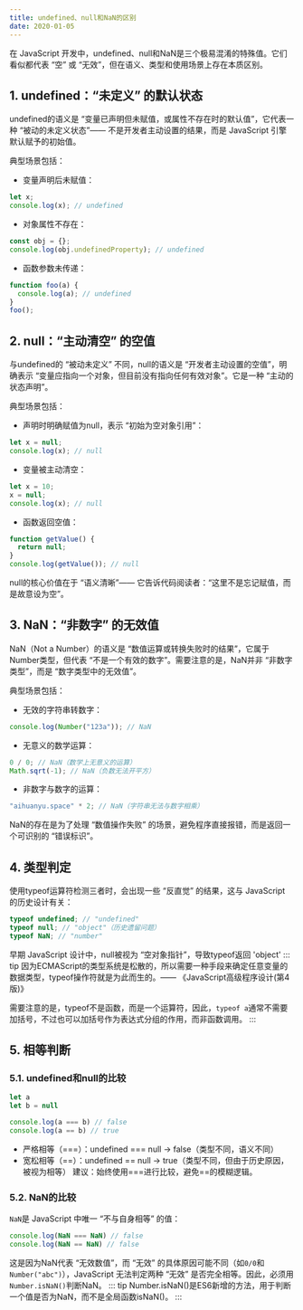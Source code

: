 ```yaml
---
title: undefined、null和NaN的区别
date: 2020-01-05
---
```

在 JavaScript 开发中，undefined、null和NaN是三个极易混淆的特殊值。它们看似都代表 “空” 或 “无效”，但在语义、类型和使用场景上存在本质区别。

## 1. undefined：“未定义” 的默认状态
undefined的语义是 “变量已声明但未赋值，或属性不存在时的默认值”，它代表一种 “被动的未定义状态”—— 不是开发者主动设置的结果，而是 JavaScript 引擎默认赋予的初始值。

典型场景包括：
- 变量声明后未赋值：
```js
let x;
console.log(x); // undefined
```
- 对象属性不存在：
```js
const obj = {};
console.log(obj.undefinedProperty); // undefined
```
- 函数参数未传递：
```js
function foo(a) {
  console.log(a); // undefined
}
foo();
```
## 2. null：“主动清空” 的空值​
与undefined的 “被动未定义” 不同，null的语义是 “开发者主动设置的空值”，明确表示 “变量应指向一个对象，但目前没有指向任何有效对象”。它是一种 “主动的状态声明”。​

典型场景包括：
- 声明时明确赋值为null，表示 “初始为空对象引用”：
```js
let x = null;
console.log(x); // null
```
- 变量被主动清空：
```js
let x = 10;
x = null;
console.log(x); // null
```
- 函数返回空值：
```js
function getValue() {
  return null;
}
console.log(getValue()); // null
```
null的核心价值在于 “语义清晰”—— 它告诉代码阅读者：“这里不是忘记赋值，而是故意设为空”。
## 3. NaN：“非数字” 的无效值
NaN（Not a Number）的语义是 “数值运算或转换失败时的结果”，它属于Number类型，但代表 “不是一个有效的数字”。需要注意的是，NaN并非 “非数字类型”，而是 “数字类型中的无效值”。

典型场景包括：
- 无效的字符串转数字：
```js
console.log(Number("123a")); // NaN
```
- 无意义的数学运算：
```js
0 / 0; // NaN（数学上无意义的运算）
Math.sqrt(-1); // NaN（负数无法开平方）
```
- 非数字与数字的运算：
```js
"aihuanyu.space" * 2; // NaN（字符串无法与数字相乘）
```
NaN的存在是为了处理 “数值操作失败” 的场景，避免程序直接报错，而是返回一个可识别的 “错误标识”。
## 4. 类型判定
使用typeof运算符检测三者时，会出现一些 “反直觉” 的结果，这与 JavaScript 的历史设计有关：
```js
typeof undefined; // "undefined"
typeof null; // "object"（历史遗留问题）
typeof NaN; // "number"
```
早期 JavaScript 设计中，null被视为 “空对象指针”，导致typeof返回 'object'
::: tip
因为ECMAScript的类型系统是松散的，所以需要一种手段来确定任意变量的数据类型，typeof操作符就是为此而生的。—— 《JavaScript高级程序设计(第4版)》

需要注意的是，typeof不是函数，而是一个运算符，因此，`typeof a`通常不需要加括号，不过也可以加括号作为表达式分组的作用，而非函数调用。
:::
## 5. 相等判断
### 5.1. undefined和null的比较
```js
let a
let b = null

console.log(a === b) // false
console.log(a == b) // true
```
- 严格相等（===）：undefined === null → false（类型不同，语义不同）
- 宽松相等（==）：undefined == null → true（类型不同，但由于历史原因，被视为相等）
建议：始终使用===进行比较，避免==的模糊逻辑。
### 5.2. NaN的比较
`NaN`是 JavaScript 中唯一 “不与自身相等” 的值：
```js
console.log(NaN === NaN) // false
console.log(NaN == NaN) // false
```
这是因为NaN代表 “无效数值”，而 “无效” 的具体原因可能不同（如`0/0`和`Number("abc")`），JavaScript 无法判定两种 “无效” 是否完全相等。因此，必须用`Number.isNaN()`判断NaN。
::: tip
Number.isNaN()是ES6新增的方法，用于判断一个值是否为NaN，而不是全局函数isNaN()。
:::
